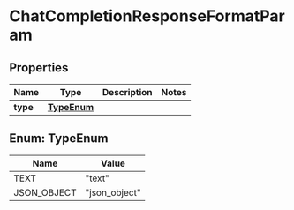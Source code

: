 

# ChatCompletionResponseFormatParam


## Properties

| Name | Type | Description | Notes |
|------------ | ------------- | ------------- | -------------|
|**type** | [**TypeEnum**](#TypeEnum) |  |  |



## Enum: TypeEnum

| Name | Value |
|---- | -----|
| TEXT | &quot;text&quot; |
| JSON_OBJECT | &quot;json_object&quot; |



